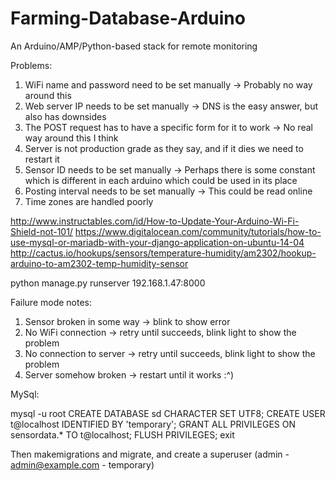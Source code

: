 # Farming-Database-Arduino
An Arduino/AMP/Python-based stack for remote monitoring 

Problems:
 1. WiFi name and password need to be set manually 
   -> Probably no way around this
 2. Web server IP needs to be set manually 
   -> DNS is the easy answer, but also has downsides
 3. The POST request has to have a specific form for it to work 
   -> No real way around this I think
 4. Server is not production grade as they say, and if it dies we need to restart it
 5. Sensor ID needs to be set manually
   -> Perhaps there is some constant which is different in each arduino which could be used in its place
 6. Posting interval needs to be set manually
   -> This could be read online
 7. Time zones are handled poorly

http://www.instructables.com/id/How-to-Update-Your-Arduino-Wi-Fi-Shield-not-101/
https://www.digitalocean.com/community/tutorials/how-to-use-mysql-or-mariadb-with-your-django-application-on-ubuntu-14-04
http://cactus.io/hookups/sensors/temperature-humidity/am2302/hookup-arduino-to-am2302-temp-humidity-sensor

python manage.py runserver 192.168.1.47:8000

Failure mode notes:
 1. Sensor broken in some way -> blink to show error
 2. No WiFi connection -> retry until succeeds, blink light to show the problem
 3. No connection to server -> retry until succeeds, blink light to show the problem
 4. Server somehow broken -> restart until it works :^)

MySql:

 mysql -u root
 CREATE DATABASE sd CHARACTER SET UTF8;
 CREATE USER t@localhost IDENTIFIED BY 'temporary';
 GRANT ALL PRIVILEGES ON sensordata.* TO t@localhost;
 FLUSH PRIVILEGES;
 exit

Then makemigrations and migrate, and create a superuser (admin - admin@example.com - temporary)
